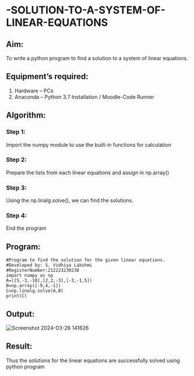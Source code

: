 # -SOLUTION-TO-A-SYSTEM-OF-LINEAR-EQUATIONS
## Aim:
To write a python program to find a solution to a system of linear equations.
## Equipment’s required:
1. 	Hardware – PCs
2. 	Anaconda – Python 3.7 Installation / Moodle-Code Runner
## Algorithm:
### Step 1: 
Import the numpy module to use the built-in functions for calculation
### Step 2: 
Prepare the lists from each linear equations and assign in np.array()
### Step 3: 
Using the np.linalg.solve(), we can find the solutions.
### Step 4: 
End the program
## Program:
```
#Program to find the solution for the given linear equations.
#Developed by: S. Vidhiya Lakshmi 
#RegisterNumber:212223230238
import numpy as np
A=([5,-3,-10],[2,2,-3],[-3,-1,5])
B=np.array([-9,4,-1])
C=np.linalg.solve(A,B)
print(C)
```
## Output:
![Screenshot 2024-03-26 141626](https://github.com/saravidhya/-SOLUTION-TO-A-SYSTEM-OF-LINEAR-EQUATIONS/assets/87062069/f91b99c4-5004-44c1-b0f8-07606d04d181)

## Result: 
Thus the solutions for the linear equations are successfully solved using python program

